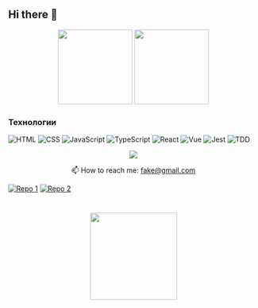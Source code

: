 ## Hi there 👋

<!--
**yalandaev/yalandaev** is a ✨ _special_ ✨ repository because its `README.md` (this file) appears on your GitHub profile.

Here are some ideas to get you started:

- 🔭 I’m currently working on ...
- 🌱 I’m currently learning ...
- 👯 I’m looking to collaborate on ...
- 🤔 I’m looking for help with ...
- 💬 Ask me about ...
- 📫 How to reach me: ...
- 😄 Pronouns: ...
- ⚡ Fun fact: ...
-->

<p align='center'>
   <a href="https://github-readme-stats.vercel.app/api?username=yalanday&show_icons=true&count_private=true">
       <img height=150 src="https://github-readme-stats.vercel.app/api?username=yalanday&show_icons=true&count_private=true"/></a>
   <a href="https://github.com/yalanday/github-readme-stats">
       <img height=150 src="https://github-readme-stats.vercel.app/api/top-langs/?username=yalanday&layout=compact"/></a>
</p>

### Технологии

![HTML](https://img.shields.io/badge/HTML-Advanced-orange)
![CSS](https://img.shields.io/badge/CSS-Advanced-blue)
![JavaScript](https://img.shields.io/badge/JavaScript-Junior-yellow)
![TypeScript](https://img.shields.io/badge/TypeScript-Junior-blue)
![React](https://img.shields.io/badge/React-Junior-blue)
![Vue](https://img.shields.io/badge/Vue-Junior-green)
![Jest](https://img.shields.io/badge/Jest-Junior-red)
![TDD](https://img.shields.io/badge/TDD-Junior-green)

<p align='center'>
   <a href="https://t.me/yalandaev">
       <img src="https://img.shields.io/badge/Telegram-2CA5E0?style=for-the-badge&logo=telegram&logoColor=white"/>
   </a>
<p align='center'>
   📫 How to reach me: <a href='mailto:fake@gmail.com'>fake@gmail.com</a>
</p>

[![Repo 1](https://github-readme-stats.vercel.app/api/pin/?username=yalanday&repo=vue3-typescript-hati-dubai&theme=radical)](https://github.com/Yalanday/vue3-typescript-hati-dubai)
[![Repo 2](https://github-readme-stats.vercel.app/api/pin/?username=yalanday&repo=chebureki-fullstack-micro-front-service&theme=merko)](https://github.com/Yalanday/chebureki-fullstack-micro-front-service)

<div align="center" style="margin: 40px 0">
   <a href="https://github.com/yalanday/github-profile-views-counter">
       <img width="175px" src="https://komarev.com/ghpvc/?username=yalanday&color=DE002D">
   </a>
</div>
